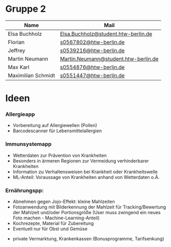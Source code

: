 # Gruppe 2

| Name               | Mail                                 |
|--------------------|--------------------------------------|
| Elsa Buchholz      | Elsa.Buchholz@student.htw-berlin.de  |
| Florian            | s0567802@htw-berlin.de               |
| Jeffrey            | s0539216@htw-berlin.de               |
| Martin Neumann     | Martin.Neumann@student.htw-berlin.de |
| Max Karl           | s0554876@htw-berlin.de               |
| Maximilian Schmidt | s0551447@htw-berlin.de               |

# Ideen

### Allergieapp
 * Vorbereitung auf Allergiewellen (Pollen)
 * Barcodescanner für Lebensmittelallergien  

### Immunsystemapp
 * Wetterdaten zur Prävention von Krankheiten
 * Besonders in ärmeren Regionen zur Vermeidung verhinderbarer Krankheiten
 * Information zu Verhaltensweisen bei Krankheit oder Krankheitswelle
 * ML-Anteil: Voraussage von Krankheiten anhand von Wetterdaten o.Ä.

### Ernährungspp:
 * Abnehmen gegen Jojo-Effekt: kleine Mahlzeiten
 * Fotoanwendung mit Bilderkennung der Mahlzeit für Tracking/Bewertung der
   Mahlzeit und/oder Portionsgröße (User muss zwingend ein neues Foto machen -
   Machine-Learning-Anteil)
 * Kochrezepte, Material für Zubereitung
 * Eventuell nur für Obst und Gemüse
- private Vermarktung, Krankenkassen (Bonusprogramme, Tarifsenkung)
